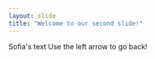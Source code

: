 ```yaml
---
layout: slide
title: "Welcome to our second slide!"
---
```

Sofia's text
Use the left arrow to go back!
